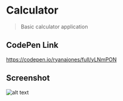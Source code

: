# Calculator

> Basic calculator application

## CodePen Link

https://codepen.io/ryanajones/full/yLNmPON

## Screenshot

![alt text](https://i.imgur.com/sd7ojFq.png)
